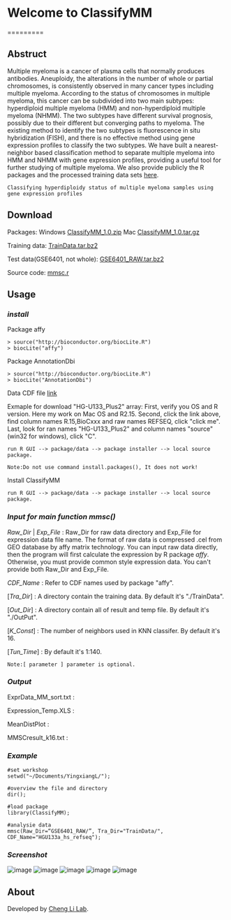 # Welcome to ClassifyMM
=========
## Abstruct
Multiple myeloma is a cancer of plasma cells that normally produces antibodies. Aneuploidy, the alterations in the number of whole or partial chromosomes, is consistently observed in many cancer types including multiple myeloma. According to the status of chromosomes in multiple myeloma, this cancer can be subdivided into two main subtypes: hyperdiploid multiple myeloma (HMM) and non-hyperdiploid multiple myeloma (NHMM). The two subtypes have different survival prognosis, possibly due to their different but converging paths to myeloma. The existing method to identify the two subtypes is fluorescence in situ hybridization (FISH), and there is no effective method using gene expression profiles to classify the two subtypes. We have built a nearest-neighbor based classification method to separate multiple myeloma into HMM and NHMM with gene expression profiles, providing a useful tool for further studying of multiple myeloma. We also provide publicly the R packages and the processed training data sets [here](http://hmmc.github.com).

```Classifying hyperdiploidy status of multiple myeloma samples using gene expression profiles```

## Download

Packages: Windows [ClassifyMM_1.0.zip](data/ClassifyMM_1.0.zip) Mac [ClassifyMM_1.0.tar.gz](data/ClassifyMM_1.0.tar.gz)

Training data: [TrainData.tar.bz2](data/TrainData.tar.bz2)

Test data(GSE6401, not whole): [GSE6401_RAW.tar.bz2](data/GSE6401_RAW.tar.bz2)

Source code: [mmsc.r](data/mmsc.r)

## Usage

### *install*

Package affy
	
	> source("http://bioconductor.org/biocLite.R")
	> biocLite("affy")

Package AnnotationDbi

	> source("http://bioconductor.org/biocLite.R")
	> biocLite("AnnotationDbi")
	
Data CDF file [link](http://brainarray.mbni.med.umich.edu/Brainarray/Database/CustomCDF/CDF_download.asp)

Exmaple for download "HG-U133_Plus2" array: First, verify you OS and R version. Here my work on Mac OS and R2.15. Second, click the link above, find column names R.15,BioCxxx and raw names REFSEQ, click "click me". Last, look for ran names "HG-U133_Plus2" and column names "source"(win32 for windows), click "C".

	run R GUI --> package/data --> package installer --> local source package.

```Note:Do not use command install.packages(), It does not work!```

Install ClassifyMM

	run R GUI --> package/data --> package installer --> local source package.

	
### *Input for main function mmsc()*

*Raw_Dir* | *Exp_File* : Raw_Dir for raw data directory and Exp_File for expression data file name. The format of raw data is compressed .cel from GEO database by affy matrix technology. You can input raw data directly, then the program will first calculate the expression by R package _affy_. Otherwise, you must provide common style expression data. You can't provide both Raw_Dir and Exp_File.

*CDF_Name* : Refer to CDF names used by package "affy".

[*Tra_Dir*] : A directory contain the training data. By default it's "./TrainData".

[*Out_Dir*] : A directory contain all of result and temp file. By default it's "./OutPut".

[*K_Const*] : The number of neighbors used in KNN classifer. By default it's 16.

[*Tun_Time*] : By default it's 1:140.

`Note:[ parameter ] parameter is optional.`

### *Output*

ExprData_MM_sort.txt :

Expression_Temp.XLS :

MeanDistPlot :

MMSCresult_k16.txt :

### *Example*


	#set workshop
	setwd("~/Documents/YingxiangL/");
	
	#overview the file and directory
	dir();
	
	#load package
	library(ClassifyMM);
	
	#analysie data
	mmsc(Raw_Dir=“GSE6401_RAW/”, Tra_Dir="TrainData/", CDF_Name="HGU133a_hs_refseq");

### *Screenshot*

![image](image/cdf1.png)
![image](image/cdf2.png)
![image](image/dir.png)
![image](image/run.png)
![image](image/result.png)

## About

Developed by [Cheng Li Lab](http://www.chenglilab.org).